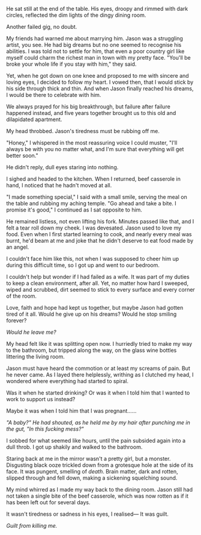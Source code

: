 He sat still at the end of the table. His eyes, droopy and rimmed with dark circles, reflected the dim lights of the dingy dining room. 

Another failed gig, no doubt. 

My friends had warned me about marrying him. Jason was a struggling artist, you see. He had big dreams but no one seemed to recognise his abilities. I was told not to settle for him, that even a poor country girl like myself could charm the richest man in town with my pretty face. "You'll be broke your whole life if you stay with him," they said. 

Yet, when he got down on one knee and proposed to me with sincere and loving eyes, I decided to follow my heart. I vowed then, that I would stick by his side through thick and thin. And when Jason finally reached his dreams, I would be there to celebrate with him. 

We always prayed for his big breakthrough, but failure after failure happened instead, and five years together brought us to this old and dilapidated apartment. 

My head throbbed. Jason's tiredness must be rubbing off me. 

"Honey," I whispered in the most reassuring voice I could muster, "I'll always be with you no matter what, and I'm sure that everything will get better soon." 

He didn't reply, dull eyes staring into nothing. 

I sighed and headed to the kitchen. When I returned, beef casserole in hand, I noticed that he hadn't moved at all. 

"I made something special," I said with a small smile, serving the meal on the table and rubbing my aching temple. "Go ahead and take a bite. I promise it's good," I continued as I sat opposite to him. 

He remained listless, not even lifting his fork. 
Minutes passed like that, and I felt a tear roll down my cheek. I was devesated. Jason used to love my food. Even when I first started learning to cook, and nearly every meal was burnt, he'd beam at me and joke that he didn't deserve to eat food made by an angel. 

I couldn't face him like this, not when I was supposed to cheer him up during this difficult time, so I got up and went to our bedroom. 

I couldn't help but wonder if I had failed as a wife. It was part of my duties to keep a clean environment, after all. Yet, no matter how hard I sweeped, wiped and scrubbed, dirt seemed to stick to every surface and every corner of the room. 

Love, faith and hope had kept us together, but maybe Jason had gotten tired of it all. Would he give up on his dreams? Would he stop smiling forever? 

*Would he leave me?* 

My head felt like it was splitting open now. I hurriedly tried to make my way to the bathroom, but tripped along the way, on the glass wine bottles littering the living room. 

Jason must have heard the commotion or at least my screams of pain. But he never came. As I layed there helplessly, writhing as I clutched my head, I wondered where everything had started to spiral. 

Was it when he started drinking? Or was it when I told him that I wanted to work to support us instead? 

Maybe it was when I told him that I was pregnant...... 

*"A baby?" He had shouted, as he held me by my hair after punching me in the gut, "In this fucking mess?"* 

I sobbed for what seemed like hours, until the pain subsided again into a dull throb. I got up shakily and walked to the bathroom. 

Staring back at me in the mirror wasn't a pretty girl, but a monster. Disgusting black ooze trickled down from a grotesque hole at the side of its face. It was pungent, smelling of *death*. Brain matter, dark and rotten, slipped through and fell down, making a sickening squelching sound. 

My mind whirred as I made my way back to the dining room. Jason still had not taken a single bite of the beef casserole, which was now rotten as if it has been left out for several days. 

It wasn't tiredness or sadness in his eyes, I realised— It was guilt.

*Guilt from killing me.*